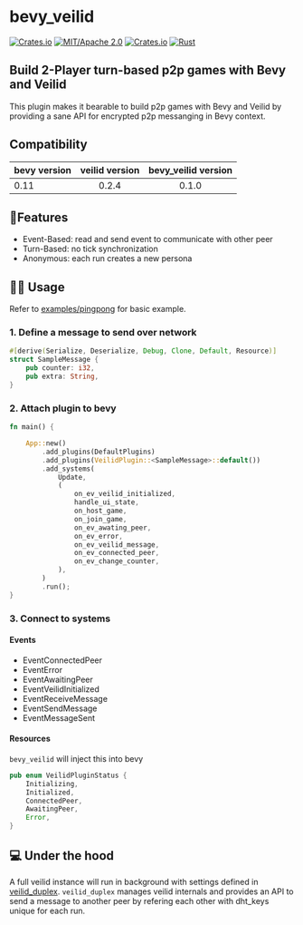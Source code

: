 # bevy_veilid

[![Crates.io](https://img.shields.io/crates/v/bevy_veilid.svg)](https://crates.io/crates/bevy_veilid)
[![MIT/Apache 2.0](https://img.shields.io/badge/license-MIT%2FApache-blue.svg)](https://github.com/bevyengine/bevy#license)
[![Crates.io](https://img.shields.io/crates/d/bevy_veilid.svg)](https://crates.io/crates/bevy_veilid)
[![Rust](https://github.com/stillonearth/bevy_veilid/workflows/CI/badge.svg)](https://github.com/stillonearth/bevy_veilid/actions)

## Build 2-Player turn-based p2p games with Bevy and Veilid

This plugin makes it bearable to build p2p games with Bevy and Veilid by providing a sane API 
for encrypted p2p messanging in Bevy context.

## Compatibility

| bevy version | veilid version | bevy_veilid version |
| ------------ | :-------------:| :-----------------: |
| 0.11         |   0.2.4        | 0.1.0               |

## 📝Features

- Event-Based: read and send event to communicate with other peer
- Turn-Based: no tick synchronization
- Anonymous: each run creates a new persona 

## 👩‍💻 Usage

Refer to [examples/pingpong](examples/pingpong.rs) for basic example.

### 1. Define a message to send over network

```rust
#[derive(Serialize, Deserialize, Debug, Clone, Default, Resource)]
struct SampleMessage {
    pub counter: i32,
    pub extra: String,
}
```

### 2. Attach plugin to bevy

```rust
fn main() {

    App::new()
        .add_plugins(DefaultPlugins)
        .add_plugins(VeilidPlugin::<SampleMessage>::default())
        .add_systems(
            Update,
            (
                on_ev_veilid_initialized,
                handle_ui_state,
                on_host_game,
                on_join_game,
                on_ev_awating_peer,
                on_ev_error,
                on_ev_veilid_message,
                on_ev_connected_peer,
                on_ev_change_counter,
            ),
        )
        .run();
}

```

### 3. Connect to systems

#### Events

* EventConnectedPeer
* EventError
* EventAwaitingPeer
* EventVeilidInitialized
* EventReceiveMessage<SampleMessage>
* EventSendMessage<SampleMessage>
* EventMessageSent

#### Resources

`bevy_veilid` will inject this into bevy

```rust
pub enum VeilidPluginStatus {
    Initializing,
    Initialized,
    ConnectedPeer,
    AwaitingPeer,
    Error,
}
```

## 💻 Under the hood

A full veilid instance will run in background with settings defined in [veilid_duplex](https://gitlab.com/cwiz/veilid_duplex). 
`veilid_duplex` manages veilid internals and provides an API to send a message to another peer by refering each other with dht_keys unique for each run.


